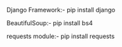 Django Framework:- pip install django

BeautifulSoup:- pip install bs4

requests module:- pip install requests
